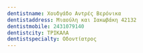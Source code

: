 ```yaml
---
dentistname: Χουδγάδο Αντρές Βερόνικα
dentistaddress: Μιαούλη και Ιακωβάκη 42132
dentistmobile: 2431079140
dentistcity: ΤΡΙΚΑΛΑ
dentistspecialty: Οδοντίατρος
---
```

